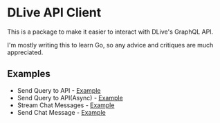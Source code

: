 # DLive API Client
This is a package to make it easier to interact with DLive's GraphQL API.

I'm mostly writing this to learn Go, so any advice and critiques are much appreciated.

## Examples
* Send Query to API - [Example](https://github.com/Dak425/dlive/blob/master/example/send_query.go)
* Send Query to API(Async) - [Example](https://github.com/Dak425/dlive/blob/master/example/send_query_async.go)
* Stream Chat Messages - [Example](https://github.com/Dak425/dlive/blob/master/example/stream_chat.go)
* Send Chat Message - [Example](https://github.com/Dak425/dlive/blob/master/example/send_chat_message.go)
